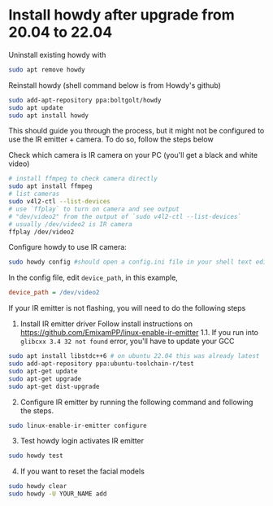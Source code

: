 # Install howdy after upgrade from 20.04 to 22.04
Uninstall existing howdy with
```sh
sudo apt remove howdy
```

Reinstall howdy (shell command below is from Howdy's github)
```sh
sudo add-apt-repository ppa:boltgolt/howdy
sudo apt update
sudo apt install howdy
```
This should guide you through the process, but it might not be configured to use the IR emitter + camera.
To do so, follow the steps below

Check which camera is IR camera on your PC (you'll get a black and white video)
```sh
# install ffmpeg to check camera directly
sudo apt install ffmpeg
# list cameras
sudo v4l2-ctl --list-devices
# use `ffplay` to turn on camera and see output
# "dev/video2" from the output of `sudo v4l2-ctl --list-devices`
# usually /dev/video2 is IR camera
ffplay /dev/video2
```

Configure howdy to use IR camera:
```sh
sudo howdy config #should open a config.ini file in your shell text editor
```
In the config file, edit `device_path`, in this example,
```ini
device_path = /dev/video2
```
If your IR emitter is not flashing, you will need to do the following steps

1. Install IR emitter driver
Follow install instructions on https://github.com/EmixamPP/linux-enable-ir-emitter
1.1. If you run into `glibcxx 3.4 32 not found` error, you'll have to update your GCC
```sh
sudo apt install libstdc++6 # on ubuntu 22.04 this was already latest
sudo add-apt-repository ppa:ubuntu-toolchain-r/test
sudo apt-get update
sudo apt-get upgrade
sudo apt-get dist-upgrade
```
2. Configure IR emitter by running the following command and following the steps.
```sh
sudo linux-enable-ir-emitter configure
```
3. Test howdy login activates IR emitter
```sh
sudo howdy test
```
4. If you want to reset the facial models
```sh
sudo howdy clear
sudo howdy -U YOUR_NAME add
```